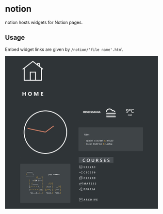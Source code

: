 # notion

notion hosts widgets for Notion pages.

## Usage

Embed widget links are given by `/notion/'file name'.html`

[![Widget usage](usage.jpg)](https://www.notion.so/Embeds-6b7133323590447b9d8e963c136ebce5)
